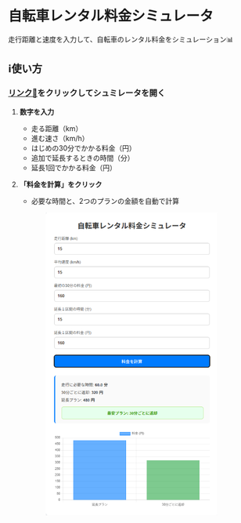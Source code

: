 # 自転車レンタル料金シミュレータ

走行距離と速度を入力して、自転車のレンタル料金をシミュレーション📊

## ℹ️使い方

### [リンク🔗](https://chimipupu.github.io/rent_cycle_calc/)をクリックしてシュミレータを開く

1. **数字を入力**

   * 走る距離（km）
   * 進む速さ（km/h）
   * はじめの30分でかかる料金（円）
   * 追加で延長するときの時間（分）
   * 延長1回でかかる料金（円）

2. **「料金を計算」をクリック**

   * 必要な時間と、2つのプランの金額を自動で計算

<div align="center">
  <img width="350" src="/page_example.png">
</div>
